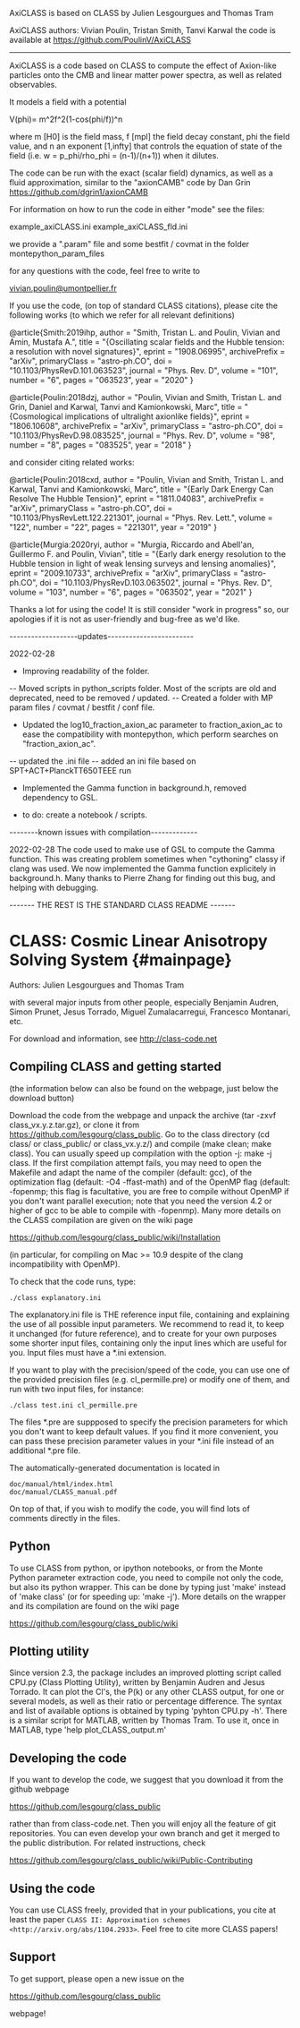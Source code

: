 AxiCLASS is based on CLASS by Julien Lesgourgues and Thomas Tram

AxiCLASS authors: Vivian Poulin, Tristan Smith, Tanvi Karwal
the code is available at https://github.com/PoulinV/AxiCLASS



-------------------------------------------------------

AxiCLASS is a code based on CLASS to compute the effect of Axion-like
particles onto the CMB and linear matter power spectra, as well as related
observables.

It models a field with a potential

V(phi)= m^2f^2(1-cos(phi/f))^n

where m [H0] is the field mass, f [mpl] the field decay constant, phi the field value, 
and n an exponent [1,infty] that controls the equation of state of the field (i.e.
w = p_phi/rho_phi = (n-1)/(n+1)) when it dilutes.

The code can be run with the exact (scalar field) dynamics, as well as a fluid
approximation, similar to the "axionCAMB" code by Dan Grin https://github.com/dgrin1/axionCAMB

For information on how to run the code in either "mode" see the files:

example_axiCLASS.ini
example_axiCLASS_fld.ini


we provide a ".param" file and some bestfit / covmat in the folder 
montepython_param_files

for any questions with the code, feel free to write to 

vivian.poulin@umontpellier.fr

If you use the code, (on top of standard CLASS citations), 
please cite the following works (to which we refer for all relevant definitions)


@article{Smith:2019ihp,
    author = "Smith, Tristan L. and Poulin, Vivian and Amin, Mustafa A.",
    title = "{Oscillating scalar fields and the Hubble tension: a resolution with novel signatures}",
    eprint = "1908.06995",
    archivePrefix = "arXiv",
    primaryClass = "astro-ph.CO",
    doi = "10.1103/PhysRevD.101.063523",
    journal = "Phys. Rev. D",
    volume = "101",
    number = "6",
    pages = "063523",
    year = "2020"
}


@article{Poulin:2018dzj,
    author = "Poulin, Vivian and Smith, Tristan L. and Grin, Daniel and Karwal, Tanvi and Kamionkowski, Marc",
    title = "{Cosmological implications of ultralight axionlike fields}",
    eprint = "1806.10608",
    archivePrefix = "arXiv",
    primaryClass = "astro-ph.CO",
    doi = "10.1103/PhysRevD.98.083525",
    journal = "Phys. Rev. D",
    volume = "98",
    number = "8",
    pages = "083525",
    year = "2018"
}


and consider citing related works:

@article{Poulin:2018cxd,
    author = "Poulin, Vivian and Smith, Tristan L. and Karwal, Tanvi and Kamionkowski, Marc",
    title = "{Early Dark Energy Can Resolve The Hubble Tension}",
    eprint = "1811.04083",
    archivePrefix = "arXiv",
    primaryClass = "astro-ph.CO",
    doi = "10.1103/PhysRevLett.122.221301",
    journal = "Phys. Rev. Lett.",
    volume = "122",
    number = "22",
    pages = "221301",
    year = "2019"
}

@article{Murgia:2020ryi,
    author = "Murgia, Riccardo and Abell\'an, Guillermo F. and Poulin, Vivian",
    title = "{Early dark energy resolution to the Hubble tension in light of weak lensing surveys and lensing anomalies}",
    eprint = "2009.10733",
    archivePrefix = "arXiv",
    primaryClass = "astro-ph.CO",
    doi = "10.1103/PhysRevD.103.063502",
    journal = "Phys. Rev. D",
    volume = "103",
    number = "6",
    pages = "063502",
    year = "2021"
}

Thanks a lot for using the code!
It is still consider "work in progress" so, our apologies if it is not as user-friendly and bug-free as we'd like.


-------------------updates------------------------

2022-02-28

* Improving readability of the folder. 

-- Moved scripts in python_scripts folder. Most of the scripts are old and deprecated, need to be removed / updated.
-- Created a folder with MP param files / covmat / bestfit / conf file.

* Updated the log10_fraction_axion_ac parameter to fraction_axion_ac to ease the compatibility with montepython, which perform searches on "fraction_axion_ac".

-- updated the .ini file
-- added an ini file based on SPT+ACT+PlanckTT650TEEE run

* Implemented the Gamma function in background.h, removed dependency to GSL.

* to do: create a notebook / scripts.


--------known issues with compilation-------------

2022-02-28
The code used to make use of GSL to compute the Gamma function. This was creating problem sometimes when "cythoning" classy if clang was used.
We now implemented the Gamma function explicitely in background.h. Many thanks to Pierre Zhang for finding out this bug, and helping with debugging.

------- THE REST IS THE STANDARD CLASS README -------


CLASS: Cosmic Linear Anisotropy Solving System  {#mainpage}
==============================================

Authors: Julien Lesgourgues and Thomas Tram

with several major inputs from other people, especially Benjamin
Audren, Simon Prunet, Jesus Torrado, Miguel Zumalacarregui, Francesco
Montanari, etc.

For download and information, see http://class-code.net

Compiling CLASS and getting started
-----------------------------------

(the information below can also be found on the webpage, just below
the download button)

Download the code from the webpage and unpack the archive (tar -zxvf
class_vx.y.z.tar.gz), or clone it from
https://github.com/lesgourg/class_public. Go to the class directory
(cd class/ or class_public/ or class_vx.y.z/) and compile (make clean;
make class). You can usually speed up compilation with the option -j:
make -j class. If the first compilation attempt fails, you may need to
open the Makefile and adapt the name of the compiler (default: gcc),
of the optimization flag (default: -O4 -ffast-math) and of the OpenMP
flag (default: -fopenmp; this flag is facultative, you are free to
compile without OpenMP if you don't want parallel execution; note that
you need the version 4.2 or higher of gcc to be able to compile with
-fopenmp). Many more details on the CLASS compilation are given on the
wiki page

https://github.com/lesgourg/class_public/wiki/Installation

(in particular, for compiling on Mac >= 10.9 despite of the clang
incompatibility with OpenMP).

To check that the code runs, type:

    ./class explanatory.ini

The explanatory.ini file is THE reference input file, containing and
explaining the use of all possible input parameters. We recommend to
read it, to keep it unchanged (for future reference), and to create
for your own purposes some shorter input files, containing only the
input lines which are useful for you. Input files must have a *.ini
extension.

If you want to play with the precision/speed of the code, you can use
one of the provided precision files (e.g. cl_permille.pre) or modify
one of them, and run with two input files, for instance:

    ./class test.ini cl_permille.pre

The files *.pre are suppposed to specify the precision parameters for
which you don't want to keep default values. If you find it more
convenient, you can pass these precision parameter values in your *.ini
file instead of an additional *.pre file.

The automatically-generated documentation is located in

    doc/manual/html/index.html
    doc/manual/CLASS_manual.pdf

On top of that, if you wish to modify the code, you will find lots of
comments directly in the files.

Python
------

To use CLASS from python, or ipython notebooks, or from the Monte
Python parameter extraction code, you need to compile not only the
code, but also its python wrapper. This can be done by typing just
'make' instead of 'make class' (or for speeding up: 'make -j'). More
details on the wrapper and its compilation are found on the wiki page

https://github.com/lesgourg/class_public/wiki

Plotting utility
----------------

Since version 2.3, the package includes an improved plotting script
called CPU.py (Class Plotting Utility), written by Benjamin Audren and
Jesus Torrado. It can plot the Cl's, the P(k) or any other CLASS
output, for one or several models, as well as their ratio or percentage
difference. The syntax and list of available options is obtained by
typing 'pyhton CPU.py -h'. There is a similar script for MATLAB,
written by Thomas Tram. To use it, once in MATLAB, type 'help
plot_CLASS_output.m'

Developing the code
--------------------

If you want to develop the code, we suggest that you download it from
the github webpage

https://github.com/lesgourg/class_public

rather than from class-code.net. Then you will enjoy all the feature
of git repositories. You can even develop your own branch and get it
merged to the public distribution. For related instructions, check

https://github.com/lesgourg/class_public/wiki/Public-Contributing

Using the code
--------------

You can use CLASS freely, provided that in your publications, you cite
at least the paper `CLASS II: Approximation schemes <http://arxiv.org/abs/1104.2933>`. Feel free to cite more CLASS papers!

Support
-------

To get support, please open a new issue on the

https://github.com/lesgourg/class_public

webpage!
